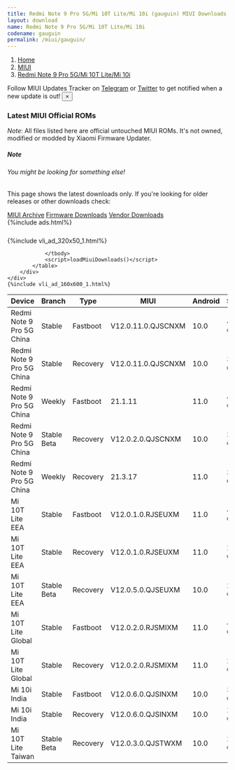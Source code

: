 ```yaml
---
title: Redmi Note 9 Pro 5G/Mi 10T Lite/Mi 10i (gauguin) MIUI Downloads
layout: download
name: Redmi Note 9 Pro 5G/Mi 10T Lite/Mi 10i
codename: gauguin
permalink: /miui/gauguin/
---
```

<nav aria-label="breadcrumb">
    <ol class="breadcrumb">
        <li class="breadcrumb-item"><a href="/">Home</a></li>
        <li class="breadcrumb-item"><a href="/miui/">MIUI</a></li>
        <li class="breadcrumb-item active" aria-current="page"><a href="/miui/gauguin/">Redmi Note 9 Pro 5G/Mi 10T Lite/Mi 10i</a></li>
    </ol>
</nav>
<div class="alert alert-primary alert-dismissible fade show" role="alert">
    Follow MIUI Updates Tracker on <a href="https://t.me/MIUIUpdatesTracker" class="alert-link">Telegram</a>
     or <a href="https://twitter.com/MiFwUpdater" class="alert-link">Twitter</a> to get notified when a new update is out!
    <button type="button" class="close" data-dismiss="alert" aria-label="Close">
        <span aria-hidden="true">&times;</span>
    </button>
</div>

### Latest MIUI Official ROMs
*Note*: All files listed here are official untouched MIUI ROMs. It's not owned, modified or modded by Xiaomi Firmware Updater.
<div class="card">
  <div class="card-body">
    <h5 class="card-title">Note</h5>
    <h6 class="card-subtitle mb-2 text-muted">You might be looking for something else!</h6>
    <p class="card-text">This page shows the latest downloads only.
     If you're looking for older releases or other downloads check:</p>
    <a href="/archive/miui/gauguin/" class="card-link">MIUI Archive</a>
    <a href="/firmware/gauguin/" class="card-link">Firmware Downloads</a>
    <a href="/vendor/gauguin/" class="card-link">Vendor Downloads</a>
  </div>
</div>
{%include ads.html%}
<div class="row justify-content-center">
    <div class="col-10">
        <div class="table-responsive-md" style="margin-top: 25px;">
            {%include vli_ad_320x50_1.html%}
            <table id="miui" class="display dt-responsive nowrap compact table table-striped table-hover table-sm">
                <thead class="thead-dark">
                    <tr>
                        <th data-ref="device">Device</th>
                        <th data-ref="branch">Branch</th>
                        <th data-ref="type">Type</th>
                        <th data-ref="miui">MIUI</th>
                        <th data-ref="android">Android</th>
                        <th data-ref="size">Size</th>
                        <th data-ref="size">Date</th>
                        <th data-ref="link">Link</th>
                    </tr>
                </thead>
                <tbody>
                <tr><td>Redmi Note 9 Pro 5G China</td><td>Stable</td><td>Fastboot</td><td>V12.0.11.0.QJSCNXM</td><td>10.0</td><td>4.1 GB</td><td>2021-02-19</td><td><a href="/miui/gauguin/stable/V12.0.11.0.QJSCNXM/">Download</a></td></tr>
<tr><td>Redmi Note 9 Pro 5G China</td><td>Stable</td><td>Recovery</td><td>V12.0.11.0.QJSCNXM</td><td>10.0</td><td>3.0 GB</td><td>2021-02-25</td><td><a href="/miui/gauguin/stable/V12.0.11.0.QJSCNXM/">Download</a></td></tr>
<tr><td>Redmi Note 9 Pro 5G China</td><td>Weekly</td><td>Fastboot</td><td>21.1.11</td><td>11.0</td><td>4.4 GB</td><td>2021-01-12</td><td><a href="/miui/gauguin/weekly/21.1.11/">Download</a></td></tr>
<tr><td>Redmi Note 9 Pro 5G China</td><td>Stable Beta</td><td>Recovery</td><td>V12.0.2.0.QJSCNXM</td><td>10.0</td><td>3.0 GB</td><td>2020-11-30</td><td><a href="/miui/gauguin/stable beta/V12.0.2.0.QJSCNXM/">Download</a></td></tr>
<tr><td>Redmi Note 9 Pro 5G China</td><td>Weekly</td><td>Recovery</td><td>21.3.17</td><td>11.0</td><td>3.4 GB</td><td>2021-03-18</td><td><a href="/miui/gauguin/weekly/21.3.17/">Download</a></td></tr>
<tr><td>Mi 10T Lite EEA</td><td>Stable</td><td>Fastboot</td><td>V12.0.1.0.RJSEUXM</td><td>11.0</td><td>4.9 GB</td><td>2021-02-20</td><td><a href="/miui/gauguin/stable/V12.0.1.0.RJSEUXM/">Download</a></td></tr>
<tr><td>Mi 10T Lite EEA</td><td>Stable</td><td>Recovery</td><td>V12.0.1.0.RJSEUXM</td><td>11.0</td><td>2.8 GB</td><td>2021-02-25</td><td><a href="/miui/gauguin/stable/V12.0.1.0.RJSEUXM/">Download</a></td></tr>
<tr><td>Mi 10T Lite EEA</td><td>Stable Beta</td><td>Recovery</td><td>V12.0.5.0.QJSEUXM</td><td>10.0</td><td>2.7 GB</td><td>2020-11-16</td><td><a href="/miui/gauguin/stable beta/V12.0.5.0.QJSEUXM/">Download</a></td></tr>
<tr><td>Mi 10T Lite Global</td><td>Stable</td><td>Fastboot</td><td>V12.0.2.0.RJSMIXM</td><td>11.0</td><td>4.8 GB</td><td>2021-01-30</td><td><a href="/miui/gauguin/stable/V12.0.2.0.RJSMIXM/">Download</a></td></tr>
<tr><td>Mi 10T Lite Global</td><td>Stable</td><td>Recovery</td><td>V12.0.2.0.RJSMIXM</td><td>11.0</td><td>2.7 GB</td><td>2021-02-06</td><td><a href="/miui/gauguin/stable/V12.0.2.0.RJSMIXM/">Download</a></td></tr>
<tr><td>Mi 10i India</td><td>Stable</td><td>Fastboot</td><td>V12.0.6.0.QJSINXM</td><td>10.0</td><td>3.3 GB</td><td>2021-02-04</td><td><a href="/miui/gauguin/stable/V12.0.6.0.QJSINXM/">Download</a></td></tr>
<tr><td>Mi 10i India</td><td>Stable</td><td>Recovery</td><td>V12.0.6.0.QJSINXM</td><td>10.0</td><td>2.6 GB</td><td>2021-02-20</td><td><a href="/miui/gauguin/stable/V12.0.6.0.QJSINXM/">Download</a></td></tr>
<tr><td>Mi 10T Lite Taiwan</td><td>Stable Beta</td><td>Recovery</td><td>V12.0.3.0.QJSTWXM</td><td>10.0</td><td>2.6 GB</td><td>2021-02-18</td><td><a href="/miui/gauguin/stable beta/V12.0.3.0.QJSTWXM/">Download</a></td></tr>

                </tbody>
                <script>loadMiuiDownloads()</script>
            </table>
        </div>
    </div>
    {%include vli_ad_160x600_1.html%}
</div>
